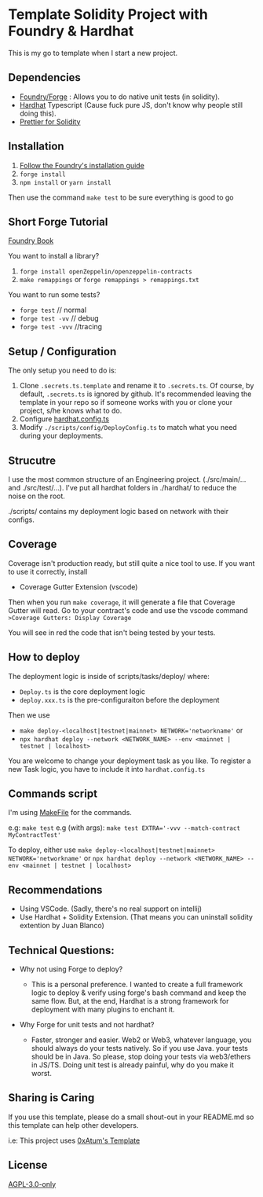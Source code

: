 

# Template Solidity Project with Foundry & Hardhat

This is my go to template when I start a new project.

## Dependencies

- [Foundry/Forge](https://github.com/gakonst/foundry) : Allows you to do
  native unit tests (in solidity).
- [Hardhat](https://hardhat.org/getting-started/) Typescript (Cause fuck
  pure JS, don't know why people still doing this).
- [Prettier for Solidity](https://github.com/prettier-solidity/prettier-plugin-solidity)

## Installation

1. [Follow the Foundry's installation guide](https://book.getfoundry.sh/getting-started/installation.html)
2. `forge install`
3. `npm install` or `yarn install`

Then use the command `make test` to be sure everything is good to go

## Short Forge Tutorial

[Foundry Book](https://book.getfoundry.sh/index.html)

You want to install a library?

1. `forge install openZeppelin/openzeppelin-contracts`
2. `make remappings` or `forge remappings > remappings.txt`

You want to run some tests?

- `forge test` // normal
- `forge test -vv` // debug
- `forge test -vvv` //tracing

## Setup / Configuration

The only setup you need to do is:

1. Clone `.secrets.ts.template` and rename it to `.secrets.ts`. Of course,
   by default, `.secrets.ts` is ignored by github. It's recommended leaving
   the template in your repo so if someone works with you or clone your
   project, s/he knows what to do.
2. Configure [hardhat.config.ts](https://hardhat.org/config)
3. Modify `./scripts/config/DeployConfig.ts` to match what you need during your deployments.

## Strucutre

I use the most common structure of an Engineering project. (./src/main/...
and ./src/test/...). I've put all hardhat folders in ./hardhat/ to reduce
the noise on the root.

./scripts/ contains my deployment logic based on network with their
configs.

## Coverage

Coverage isn't production ready, but still quite a nice tool to use.
If you want to use it correctly, install

- Coverage Gutter Extension (vscode)

Then when you run `make coverage`, it will generate a file that Coverage Gutter will read. Go to your contract's code and use the vscode command `>Coverage Gutters: Display Coverage`

You will see in red the code that isn't being tested by your tests.

## How to deploy
The deployment logic is inside of scripts/tasks/deploy/ where:
- `Deploy.ts` is the core deployment logic
- `deploy.xxx.ts` is the pre-configuraiton before the deployment  

Then we use 
- `make deploy-<localhost|testnet|mainnet> NETWORK='networkname'`
or
- `npx hardhat deploy --network <NETWORK_NAME> --env <mainnet | testnet | localhost>`

You are welcome to change your deployment task as you like. To register a new Task logic, you have to include it into `hardhat.config.ts`

## Commands script

I'm using
[MakeFile](https://github.com/0xAtum/template-solidity-project/blob/main/Makefile)
for the commands.

e.g: `make test`
e.g (with args): `make test EXTRA='-vvv --match-contract MyContractTest'`

To deploy, either use `make deploy-<localhost|testnet|mainnet> NETWORK='networkname'` or
`npx hardhat deploy --network <NETWORK_NAME> --env <mainnet | testnet | localhost>`

## Recommendations

- Using VSCode. (Sadly, there's no real support on intellij)
- Use Hardhat + Solidity Extension. (That means you can uninstall solidity
  extention by Juan Blanco)

## Technical Questions:

- Why not using Forge to deploy?

  - This is a personal preference. I wanted to create a full framework
    logic to deploy & verify using forge's bash command and keep the same
    flow. But, at the end, Hardhat is a strong framework for deployment
    with many plugins to enchant it.

- Why Forge for unit tests and not hardhat?
  - Faster, stronger and easier. Web2 or Web3, whatever language, you
    should always do your tests natively. So if you use Java. your tests
    should be in Java. So please, stop doing your tests via web3/ethers in
    JS/TS. Doing unit test is already painful, why do you make it worst.

## Sharing is Caring

If you use this template, please do a small shout-out in your README.md so
this template can help other developers.

i.e: This project uses
[0xAtum's Template](https://github.com/0xAtum/template-solidity-project)

## License

[AGPL-3.0-only](https://github.com/0xAtum/template-solidity-project/blob/main/LICENSE)
